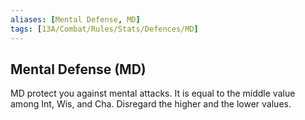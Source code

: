 ```yaml
---
aliases: [Mental Defense, MD]
tags: [13A/Combat/Rules/Stats/Defences/MD]
---
```


## Mental Defense (MD)

MD protect you against mental attacks. It is equal to the middle value among Int, Wis, and Cha. Disregard the higher and the lower values.
